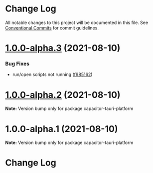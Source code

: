 # Change Log

All notable changes to this project will be documented in this file.
See [Conventional Commits](https://conventionalcommits.org) for commit guidelines.

# [1.0.0-alpha.3](https://github.com/capacitor-community/tauri/compare/v1.0.0-alpha.2...v1.0.0-alpha.3) (2021-08-10)


### Bug Fixes

* run/open scripts not running ([f985162](https://github.com/capacitor-community/tauri/commit/f98516210c697d3d5b165647f8487e96acdd0ed1))





# [1.0.0-alpha.2](https://github.com/capacitor-community/tauri/compare/v1.0.0-alpha.1...v1.0.0-alpha.2) (2021-08-10)

**Note:** Version bump only for package capacitor-tauri-platform





# 1.0.0-alpha.1 (2021-08-10)

**Note:** Version bump only for package capacitor-tauri-platform





# Change Log
